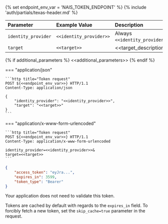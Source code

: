 {% set endpoint_env_var = 'NAIS_TOKEN_ENDPOINT' %}
{% include 'auth/partials/texas-header.md' %}

| Parameter           | Example Value           | Description                     |
|:--------------------|:------------------------|:--------------------------------|
| `identity_provider` | `<<identity_provider>>` | Always `<<identity_provider>>`. |
| `target`            | `<<target>>`            | <<target_description>>          |

{% if additional_parameters %}
<<additional_parameters>>
{% endif %}

=== "application/json"

    ```http title="Token request"
    POST ${<<endpoint_env_var>>} HTTP/1.1
    Content-Type: application/json

    {
        "identity_provider": "<<identity_provider>>",
        "target": "<<target>>"
    }
    ```

=== "application/x-www-form-urlencoded"

    ```http title="Token request"
    POST ${<<endpoint_env_var>>} HTTP/1.1
    Content-Type: application/x-www-form-urlencoded

    identity_provider=<<identity_provider>>&
    target=<<target>>
    ```

```json title="Successful response"
{
    "access_token": "eyJra...",
    "expires_in": 3599,
    "token_type": "Bearer"
}
```

Your application does not need to validate this token.

Tokens are cached by default with regards to the `expires_in` field.
To forcibly fetch a new token, set the `skip_cache=true` parameter in the request.

